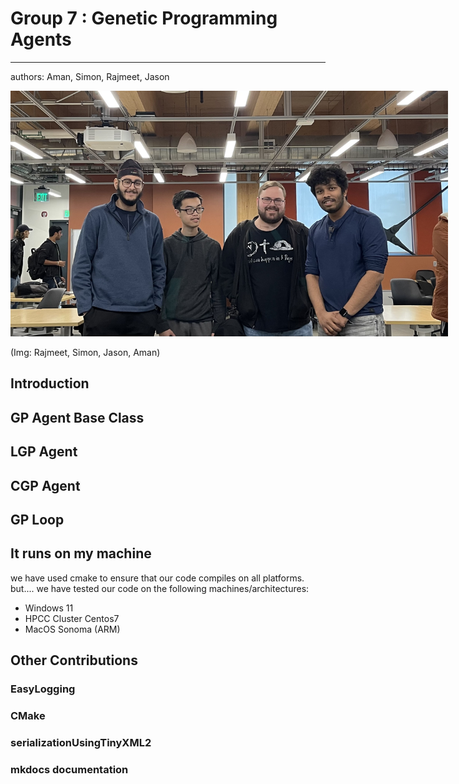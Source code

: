 # Group 7 : Genetic Programming Agents
-- --
authors: Aman, Simon, Rajmeet, Jason



<img src="./assets/Group7Photo.jpeg" style="max-width: 700px">

(Img: Rajmeet, Simon, Jason, Aman) 

## Introduction

## GP Agent Base Class

## LGP Agent

## CGP Agent

## GP Loop


## It runs on my machine
we have used cmake to ensure that our code compiles on all platforms. but....
we have tested our code on the following machines/architectures:
- Windows 11
- HPCC Cluster Centos7
- MacOS Sonoma (ARM)


## Other Contributions

### EasyLogging

### CMake

### serializationUsingTinyXML2

### mkdocs documentation
